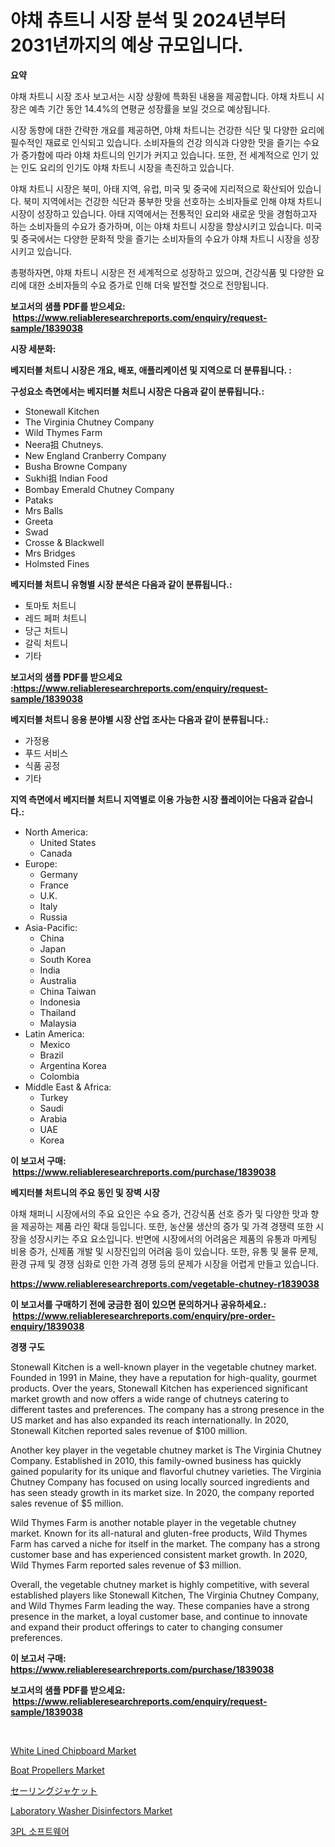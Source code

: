 <p><h1>야채 츄트니 시장 분석 및 2024년부터 2031년까지의 예상 규모입니다.</h1></p><p><strong>요약</strong></p>
<p><p>야채 차트니 시장 조사 보고서는 시장 상황에 특화된 내용을 제공합니다. 야채 차트니 시장은 예측 기간 동안 14.4%의 연평균 성장률을 보일 것으로 예상됩니다.</p><p>시장 동향에 대한 간략한 개요를 제공하면, 야채 차트니는 건강한 식단 및 다양한 요리에 필수적인 재료로 인식되고 있습니다. 소비자들의 건강 의식과 다양한 맛을 즐기는 수요가 증가함에 따라 야채 차트니의 인기가 커지고 있습니다. 또한, 전 세계적으로 인기 있는 인도 요리의 인기도 야채 차트니 시장을 촉진하고 있습니다.</p><p>야채 차트니 시장은 북미, 아태 지역, 유럽, 미국 및 중국에 지리적으로 확산되어 있습니다. 북미 지역에서는 건강한 식단과 풍부한 맛을 선호하는 소비자들로 인해 야채 차트니 시장이 성장하고 있습니다. 아태 지역에서는 전통적인 요리와 새로운 맛을 경험하고자 하는 소비자들의 수요가 증가하며, 이는 야채 차트니 시장을 향상시키고 있습니다. 미국 및 중국에서는 다양한 문화적 맛을 즐기는 소비자들의 수요가 야채 차트니 시장을 성장시키고 있습니다.</p><p>총평하자면, 야채 차트니 시장은 전 세계적으로 성장하고 있으며, 건강식품 및 다양한 요리에 대한 소비자들의 수요 증가로 인해 더욱 발전할 것으로 전망됩니다.</p></p>
<p><strong>보고서의 샘플 PDF를 받으세요: &nbsp;<a href="https://www.reliableresearchreports.com/enquiry/request-sample/1839038">https://www.reliableresearchreports.com/enquiry/request-sample/1839038</a></strong></p>
<p><strong>시장 세분화:</strong></p>
<p><strong> 베지터블 처트니 시장은 개요, 배포, 애플리케이션 및 지역으로 더 분류됩니다. :</strong></p>
<p><strong>구성요소 측면에서는 베지터블 처트니 시장은 다음과 같이 분류됩니다.:</strong></p>
<p><ul><li>Stonewall Kitchen</li><li>The Virginia Chutney Company</li><li>Wild Thymes Farm</li><li>Neera抯 Chutneys.</li><li>New England Cranberry Company</li><li>Busha Browne Company</li><li>Sukhi抯 Indian Food</li><li>Bombay Emerald Chutney Company</li><li>Pataks</li><li>Mrs Balls</li><li>Greeta</li><li>Swad</li><li>Crosse & Blackwell</li><li>Mrs Bridges</li><li>Holmsted Fines</li></ul></p>
<p><strong> 베지터블 처트니 유형별 시장 분석은 다음과 같이 분류됩니다.:</strong></p>
<p><ul><li>토마토 처트니</li><li>레드 페퍼 처트니</li><li>당근 처트니</li><li>갈릭 처트니</li><li>기타</li></ul></p>
<p><strong>보고서의 샘플 PDF를 받으세요 :<a href="https://www.reliableresearchreports.com/enquiry/request-sample/1839038">https://www.reliableresearchreports.com/enquiry/request-sample/1839038</a></strong></p>
<p><strong> 베지터블 처트니 응용 분야별 시장 산업 조사는 다음과 같이 분류됩니다.:</strong></p>
<p><ul><li>가정용</li><li>푸드 서비스</li><li>식품 공정</li><li>기타</li></ul></p>
<p><strong>지역 측면에서 베지터블 처트니 지역별로 이용 가능한 시장 플레이어는 다음과 같습니다.:</strong></p>
<p><ul>
    <li>
        North America:
        <ul>
            <li>United States</li>
            <li>Canada</li>
        </ul>
    </li>
    <li>
        Europe:
        <ul>
            <li>Germany</li>
            <li>France</li>
            <li>U.K.</li>
            <li>Italy</li>
            <li>Russia</li>
        </ul>
    </li>
    <li>
        Asia-Pacific:
        <ul>
            <li>China</li>
            <li>Japan</li>
            <li>South Korea</li>
            <li>India</li>
            <li>Australia</li>
            <li>China Taiwan</li>
            <li>Indonesia</li>
            <li>Thailand</li>
            <li>Malaysia</li>
        </ul>
    </li>
    <li>
        Latin America:
        <ul>
            <li>Mexico</li>
            <li>Brazil</li>
            <li>Argentina Korea</li>
            <li>Colombia</li>
        </ul>
    </li>
    <li>
        Middle East & Africa:
        <ul>
            <li>Turkey</li>
            <li>Saudi</li>
            <li>Arabia</li>
            <li>UAE</li>
            <li>Korea</li>
        </ul>
    </li>
    </ul></p>
<p><strong>이 보고서 구매: &nbsp;<a href="https://www.reliableresearchreports.com/purchase/1839038">https://www.reliableresearchreports.com/purchase/1839038</a></strong></p>
<p><strong>베지터블 처트니의 주요 동인 및 장벽 시장</strong></p>
<p><p>야채 채퍼니 시장에서의 주요 요인은 수요 증가, 건강식품 선호 증가 및 다양한 맛과 향을 제공하는 제품 라인 확대 등입니다. 또한, 농산물 생산의 증가 및 가격 경쟁력 또한 시장을 성장시키는 주요 요소입니다. 반면에 시장에서의 어려움은 제품의 유통과 마케팅 비용 증가, 신제품 개발 및 시장진입의 어려움 등이 있습니다. 또한, 유통 및 물류 문제, 환경 규제 및 경쟁 심화로 인한 가격 경쟁 등의 문제가 시장을 어렵게 만들고 있습니다.</p></p>
<p><strong><a href="https://www.reliableresearchreports.com/vegetable-chutney-r1839038">https://www.reliableresearchreports.com/vegetable-chutney-r1839038</a></strong></p>
<p><strong>이 보고서를 구매하기 전에 궁금한 점이 있으면 문의하거나 공유하세요.: &nbsp;<a href="https://www.reliableresearchreports.com/enquiry/pre-order-enquiry/1839038">https://www.reliableresearchreports.com/enquiry/pre-order-enquiry/1839038</a></strong></p>
<p><strong>경쟁 구도</strong></p>
<p><p>Stonewall Kitchen is a well-known player in the vegetable chutney market. Founded in 1991 in Maine, they have a reputation for high-quality, gourmet products. Over the years, Stonewall Kitchen has experienced significant market growth and now offers a wide range of chutneys catering to different tastes and preferences. The company has a strong presence in the US market and has also expanded its reach internationally. In 2020, Stonewall Kitchen reported sales revenue of $100 million.</p><p>Another key player in the vegetable chutney market is The Virginia Chutney Company. Established in 2010, this family-owned business has quickly gained popularity for its unique and flavorful chutney varieties. The Virginia Chutney Company has focused on using locally sourced ingredients and has seen steady growth in its market size. In 2020, the company reported sales revenue of $5 million.</p><p>Wild Thymes Farm is another notable player in the vegetable chutney market. Known for its all-natural and gluten-free products, Wild Thymes Farm has carved a niche for itself in the market. The company has a strong customer base and has experienced consistent market growth. In 2020, Wild Thymes Farm reported sales revenue of $3 million.</p><p>Overall, the vegetable chutney market is highly competitive, with several established players like Stonewall Kitchen, The Virginia Chutney Company, and Wild Thymes Farm leading the way. These companies have a strong presence in the market, a loyal customer base, and continue to innovate and expand their product offerings to cater to changing consumer preferences.</p></p>
<p><strong>이 보고서 구매: &nbsp; <a href="https://www.reliableresearchreports.com/purchase/1839038">https://www.reliableresearchreports.com/purchase/1839038</a></strong></p>
<p><strong>보고서의 샘플 PDF를 받으세요: &nbsp;<a href="https://www.reliableresearchreports.com/enquiry/request-sample/1839038">https://www.reliableresearchreports.com/enquiry/request-sample/1839038</a></strong><strong></strong></p>
<p>&nbsp;</p>
<p><p><a href="https://issuu.com/reportprime-2/docs/white-lined-chipboard-market-size-2030.pptx">White Lined Chipboard Market</a></p><p><a href="https://view.publitas.com/reportprime-1/boat-propellers-market-size-reveals-the-best-marketing-channels-in-global-industry/">Boat Propellers Market</a></p><p><a href="https://github.com/cnnriuez22368/Market-Research-Report-List-1/blob/main/904561424117.md">セーリングジャケット</a></p><p><a href="https://github.com/bmorecock/Market-Research-Report-List-2/blob/main/laboratory-washer-disinfectors-market.md">Laboratory Washer Disinfectors Market</a></p><p><a href="https://github.com/crfsywufhm81415/Market-Research-Report-List-1/blob/main/617960622011.md">3PL 소프트웨어</a></p></p>